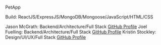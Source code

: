 PetApp

Build: ReactJS/ExpressJS/MongoDB/Mongoose/JavaScript/HTML/CSS

Jason McGrath: Backend/Architecture/Full Stack [GitHub Profile](https://www.github/jnomad21)
Joel Fuelling: Backend/Architecture/Full Stack [GitHub Profile](https://www.github/joelfuelling)
Kristin Stockley: Design/UI/UX/Full Stack [GitHub Profile](www.github/kristinstockley)

